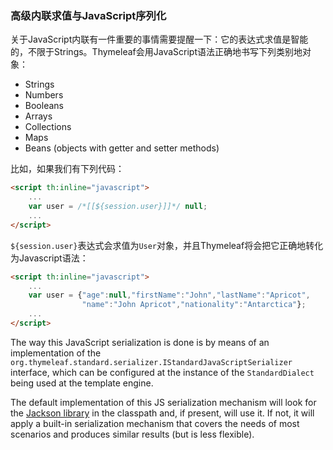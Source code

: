 ### 高级内联求值与JavaScript序列化

关于JavaScript内联有一件重要的事情需要提醒一下：它的表达式求值是智能的，不限于Strings。Thymeleaf会用JavaScript语法正确地书写下列类别地对象：

- Strings
- Numbers
- Booleans
- Arrays
- Collections
- Maps
- Beans (objects with getter and setter methods)

比如，如果我们有下列代码：
```html
<script th:inline="javascript">
    ...
    var user = /*[[${session.user}]]*/ null;
    ...
</script>
```
`${session.user}`表达式会求值为`User`对象，并且Thymeleaf将会把它正确地转化为Javascript语法：
```html
<script th:inline="javascript">
    ...
    var user = {"age":null,"firstName":"John","lastName":"Apricot",
                "name":"John Apricot","nationality":"Antarctica"};
    ...
</script>
```
The way this JavaScript serialization is done is by means of an implementation of the `org.thymeleaf.standard.serializer.IStandardJavaScriptSerializer` interface, which can be configured at the instance of the `StandardDialect` being used at the template engine.

The default implementation of this JS serialization mechanism will look for the [Jackson library](https://github.com/FasterXML/jackson) in the classpath and, if present, will use it. If not, it will apply a built-in serialization mechanism that covers the needs of most scenarios and produces similar results (but is less flexible).